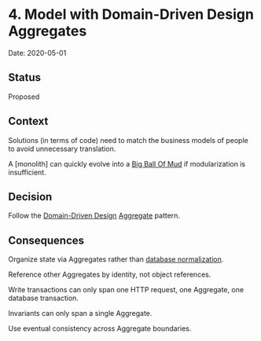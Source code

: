 # 4. Model with Domain-Driven Design Aggregates

Date: 2020-05-01

## Status

Proposed

## Context

Solutions (in terms of code) need to match the business models of people to avoid unnecessary translation.

A [monolith] can quickly evolve into a [Big Ball Of Mud] if modularization is insufficient.

## Decision

Follow the [Domain-Driven Design] [Aggregate] pattern.

## Consequences

Organize state via Aggregates rather than [database normalization].

Reference other Aggregates by identity, not object references.

Write transactions can only span one HTTP request, one Aggregate, one database transaction.

Invariants can only span a single Aggregate.

Use eventual consistency across Aggregate boundaries.

[Aggregate]: https://dddcommunity.org/library/vernon_2011/
[Big Ball Of Mud]: https://www.martinfowler.com/bliki/MonolithFirst.html
[Database normalization]: https://image.slidesharecdn.com/driveyourdbacrazyin3easysteps-111012161437-phpapp01/95/drive-your-dba-crazy-in-3-easy-steps-15-728.jpg?cb=1318493600
[Domain-Driven Design]: https://dddcommunity.org/learning-ddd/what_is_ddd/
